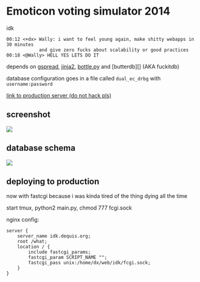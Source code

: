 # Emoticon voting simulator 2014

idk

    00:12 <+dx> Wally: i want to feel young again, make shitty webapps in 30 minutes
                and give zero fucks about scalability or good practices
    00:18 <@Wally> HELL YES LETS DO IT

depends on [gspread][], [jinja2][], [bottle.py][] and [butterdb][] (AKA fuckitdb)

database configuration goes in a file called `dual_ec_drbg` with `username:password`

[link to production server (do not hack pls)](http://idk.dequis.org)

## screenshot

![](http://dump.dequis.org/soSxV.png)

## database schema

![](http://dump.dequis.org/8QHRf.png)

## deploying to production

now with fastcgi because i was kinda tired of the thing dying all the time

start tmux, python2 main.py, chmod 777 fcgi.sock

nginx config:

    server {
        server_name idk.dequis.org;
        root /what;
        location / {
            include fastcgi_params;
            fastcgi_param SCRIPT_NAME "";
            fastcgi_pass unix:/home/dx/web/idk/fcgi.sock;
        }
    }

[gspread]: https://github.com/burnash/gspread
[jinja2]: http://jinja.pocoo.org/
[bottle.py]: http://bottlepy.org/
[clouderdb]: https://github.com/Widdershin/butterdb/
